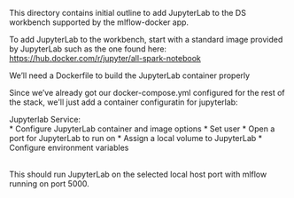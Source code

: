 This directory contains initial outline to add JupyterLab to the DS workbench supported by the mlflow-docker app. <br>

To add JupyterLab to the workbench, start with a standard image provided by JupyterLab such as the one found here: https://hub.docker.com/r/jupyter/all-spark-notebook<br>

We’ll need a Dockerfile to build the JupyterLab container properly<br>

Since we’ve already got our docker-compose.yml configured for the rest of the stack, we'll just add a container configuratin for jupyterlab:<br>

Jupyterlab Service:<br>
	* Configure JupyterLab container and image options 
	* Set user
	* Open a port for JupyterLab to run on
	* Assign a local volume to JupyterLab
	* Configure environment variables
<br><br>

This should run JupyterLab on the selected local host port with mlflow running on port 5000. 
